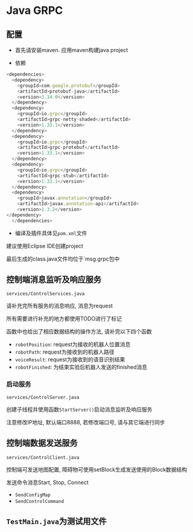 # Java GRPC

## 配置

+ 首先请安装maven. 应用maven构建java project

+ 依赖

```js
<dependencies>
  <dependency>
  	<groupId>com.google.protobuf</groupId>
  	<artifactId>protobuf-java</artifactId>
  	<version>3.14.0</version>
  </dependency>  		
  <dependency>
  	<groupId>io.grpc</groupId>
  	<artifactId>grpc-netty-shaded</artifactId>
  	<version>1.33.1</version>
  </dependency>
  <dependency>
  	<groupId>io.grpc</groupId>
  	<artifactId>grpc-protobuf</artifactId>
  	<version>1.33.1</version>
  </dependency>
  <dependency>
  	<groupId>io.grpc</groupId>
  	<artifactId>grpc-stub</artifactId>
  	<version>1.33.1</version>
  </dependency>
  <dependency>
    <groupId>javax.annotation</groupId>
    <artifactId>javax.annotation-api</artifactId>
    <version>1.3.2</version>
</dependency>
  </dependencies>
```

+ 编译及插件具体见`pom.xml`文件

建议使用Eclipse IDE创建project

最后生成的class.java文件均位于`msg.grpc包中

## 控制端消息监听及响应服务

`services/ControlServices.java`

请补充完所有服务的消息响应, 消息为request

所有需要进行补充的地方都使用TODO进行了标记

函数中也给出了相应数据结构的操作方法, 请补完以下四个函数

+ `robotPosition`: request为接收的机器人位置消息
+ `robotPath`: request为接收到的机器人路径
+ `voiceResult`: request为接收到的语音识别结果
+ `robotFinished`: 为结束实验后机器人发送的finished消息

### 启动服务

`services/ControlServer.java`

创建子线程并使用函数`StartServer()`启动消息监听及响应服务

注意修改IP地址, 默认端口8888, 若修改端口号, 请与其它端进行同步

## 控制端数据发送服务

`services/ControlClient.java`

控制端可发送地图配置, 障碍物可使用setBlock生成发送使用的Block数据结构

发送命令消息Start, Stop, Connect

+ `SendConfigMap`
+ `SendControlCommand`

## `TestMain.java`为测试用文件